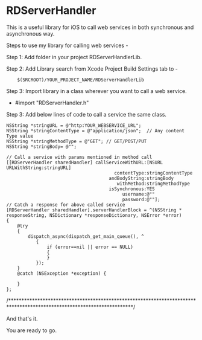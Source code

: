 RDServerHandler
===============

This is a useful library for iOS to call web services in both synchronous and asynchronous way.

Steps to use my library for calling web services -

Step 1: Add folder in your project RDServerHandlerLib.

Step 2: Add Library search from Xcode Project Build Settings tab to -

        $(SRCROOT)/YOUR_PROJECT_NAME/RDServerHandlerLib

Step 3: Import library in a class wherever you want to call a web service.
- #import "RDServerHandler.h"

Step 3: Add below lines of code to call a service the same class.

    NSString *stringURL = @"http:YOUR_WEBSERVICE_URL";
    NSString *stringContentType = @"application/json";  // Any content Type value
    NSString *stringMethodType = @"GET"; // GET/POST/PUT
    NSString *stringBody= @"";
    
    // Call a service with params mentioned in method call
    [[RDServerHandler sharedHandler] callServiceWithURL:[NSURL URLWithString:stringURL]
                                            contentType:stringContentType
                                          andBodyString:stringBody
                                             withMethod:stringMethodType
                                          isSynchronous:YES
                                               username:@""
                                               password:@""];
    // Catch a response for above called service
    [RDServerHandler sharedHandler].serverHandlerBlock = ^(NSString * responseString, NSDictionary *responseDictionary, NSError *error)
    {
        @try
        {
            dispatch_async(dispatch_get_main_queue(), ^
               {
                   if (error==nil || error == NULL)
                   {
                   }
               });
        }
        @catch (NSException *exception) {
            
        }
    };


/***********************************************************************************************************************/

And that's it.

You are ready to go.


